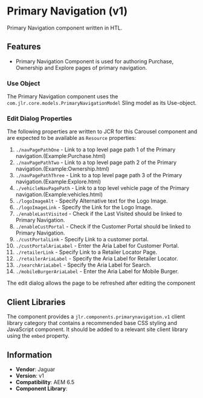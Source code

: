 <!-- Jaguar Component -->
Primary Navigation  (v1)
====
Primary Navigation component written in HTL.

## Features

* Primary Navigation Component is used for authoring Purchase, Ownership and Explore pages of primary navigation.

### Use Object
The Primary Navigation component uses the `com.jlr.core.models.PrimaryNavigationModel` Sling model as its Use-object.

### Edit Dialog Properties
The following properties are written to JCR for this Carousel component and are expected to be available as `Resource` properties:

1. `./navPagePathOne` - Link to a top level page path 1 of the Primary navigation.(Example:Purchase.html)
2. `./navPagePathTwo` - Link to a top level page path 2 of the Primary navigation.(Example:Ownership.html)
3. `./navPagePathThree` - Link to a top level page path 3 of the Primary navigation.(Example:Explore.html)
4. `./vehicleNavPagePath` - Link to a top level vehicle page of the Primary navigation.(Example:vehicles.html)
5. `./logoImageAlt` - Specify Alternative text for the Logo Image.
6. `./logoImageLink` - Specify the Link for the Logo Image.
7. `./enableLastVisited` - Check if the Last Visited should be linked to Primary Navigation.
8. `./enableCustPortal` - Check if the Customer Portal should be linked to Primary Navigation.
9. `./custPortalLink` - Specify Link to a customer portal.
10. `./custPortalAriaLabel` - Enter the Aria Label for Customer Portal.
11. `./retailerLink` - Specify Link to a Retailer Locator Page.
12. `./retailerAriaLabel` - Specify the Aria Label for Retailer Locator.
13. `./searchAriaLabel` - Specify the Aria Label for Search.
14. `./mobileBurgerAriaLabel` - Enter the Aria Label for Mobile Burger.

The edit dialog allows the page to be refreshed after editing the component

## Client Libraries
The component provides a `jlr.components.primarynavigation.v1` client library category that contains a recommended base
CSS styling and JavaScript component. It should be added to a relevant site client library using the `embed` property.

## Information
* **Vendor**: Jaguar
* **Version**: v1
* **Compatibility**: AEM 6.5
* **Component Library**:
